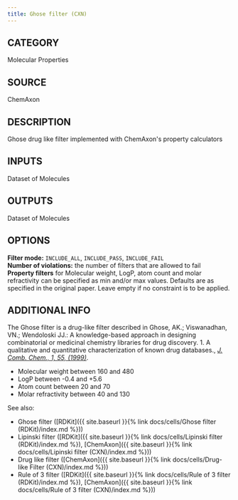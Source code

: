 ```yaml
---
title: Ghose filter (CXN)
---
```


## CATEGORY
Molecular Properties

## SOURCE
ChemAxon

## DESCRIPTION
Ghose drug like filter implemented with ChemAxon's property calculators

## INPUTS
Dataset of Molecules

## OUTPUTS
Dataset of Molecules

## OPTIONS

**Filter mode:** `INCLUDE_ALL`, `INCLUDE_PASS`, `INCLUDE_FAIL`<br>
**Number of violations:** the number of filters that are allowed to fail<br>
**Property filters** for Molecular weight, LogP, atom count and molar refractivity can be specified as min and/or max values. Defaults are as specified in the original paper. Leave empty if no constraint is to be applied.

## ADDITIONAL INFO

The Ghose filter is a drug-like filter described in Ghose, AK.; Viswanadhan, VN.; Wendoloski JJ.: A knowledge-based approach in designing combinatorial or medicinal chemistry libraries for drug discovery. 1. A qualitative and quantitative characterization of known drug databases., <cite>[J. Comb. Chem., 1, 55, (1999)](http://pubs.acs.org/doi/abs/10.1021/cc9800071)</cite>.

- Molecular weight between 160 and 480
- LogP between -0.4 and +5.6
- Atom count between 20 and 70
- Molar refractivity between 40 and 130

See also:

- Ghose filter ([RDKit]({{ site.baseurl }}{% link docs/cells/Ghose filter (RDKit)/index.md %}))
- Lipinski filter ([RDKit]({{ site.baseurl }}{% link docs/cells/Lipinski filter (RDKit)/index.md %}), [ChemAxon]({{ site.baseurl }}{% link docs/cells/Lipinski filter (CXN)/index.md %}))
- Drug like filter ([ChemAxon]({{ site.baseurl }}{% link docs/cells/Drug-like Filter (CXN)/index.md %}))
- Rule of 3 filter ([RDKit]({{ site.baseurl }}{% link docs/cells/Rule of 3 filter (RDKit)/index.md %}), [ChemAxon]({{ site.baseurl }}{% link docs/cells/Rule of 3 filter (CXN)/index.md %}))

